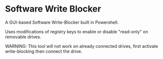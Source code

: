 # Software Write Blocker
A GUI-based Software Write-Blocker built in Powershell.

Uses modifications of registry keys to enable or disable "read-only" on removable drives.

WARNING:
This tool will not work on already connected drives, first activate write-blocking then connect the drive.
